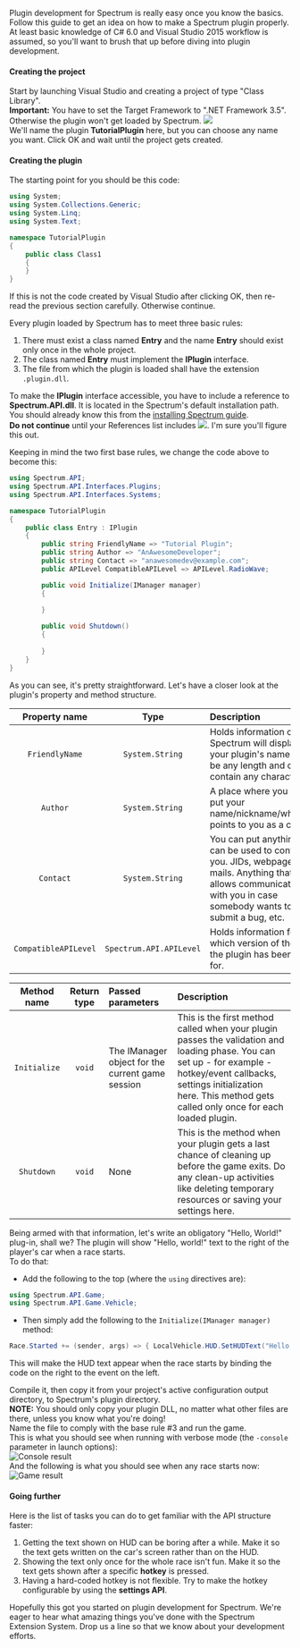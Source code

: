 Plugin development for Spectrum is really easy once you know the basics. Follow this guide to get an idea on how to make a Spectrum plugin properly. At least basic knowledge of C# 6.0 and Visual Studio 2015 workflow is assumed, so you'll want to brush that up before diving into plugin development.

#### Creating the project
Start by launching Visual Studio and creating a project of type "Class Library".  
**Important:** You have to set the Target Framework to ".NET Framework 3.5". Otherwise the plugin won't get loaded by Spectrum. 
![](http://img.imgland.net/NNkwHyB.png)  
We'll name the plugin **TutorialPlugin** here, but you can choose any name you want. Click OK and wait until the project gets created.

#### Creating the plugin
The starting point for you should be this code:
```C#
using System;
using System.Collections.Generic;
using System.Linq;
using System.Text;

namespace TutorialPlugin
{
    public class Class1
    {
    }
}
```  
If this is not the code created by Visual Studio after clicking OK, then re-read the previous section carefully. Otherwise continue.

Every plugin loaded by Spectrum has to meet three basic rules:
  1. There must exist a class named **Entry** and the name **Entry** should exist only once in the whole project.
  2. The class named **Entry** must implement the **IPlugin** interface.
  3. The file from which the plugin is loaded shall have the extension `.plugin.dll`.

To make the **IPlugin** interface accessible, you have to include a reference to **Spectrum.API.dll**. It is located in the Spectrum's default installation path. You should already know this from the [installing Spectrum guide](https://github.com/Ciastex/Spectrum/wiki/Installing-Spectrum).  
**Do not continue** until your References list includes ![](http://img02.imgland.net/NxPfIMy.png). I'm sure you'll figure this out.  

Keeping in mind the two first base rules, we change the code above to become this:
```C#
using Spectrum.API;
using Spectrum.API.Interfaces.Plugins;
using Spectrum.API.Interfaces.Systems;

namespace TutorialPlugin
{
    public class Entry : IPlugin
    {
        public string FriendlyName => "Tutorial Plugin";
        public string Author => "AnAwesomeDeveloper";
        public string Contact => "anawesomedev@example.com";
        public APILevel CompatibleAPILevel => APILevel.RadioWave;

        public void Initialize(IManager manager)
        {
            
        }

        public void Shutdown()
        {
            
        }
    }
}
```  
As you can see, it's pretty straightforward. Let's have a closer look at the plugin's property and method structure.

| Property name  | Type | Description  |
| :---: | :---: | :--- |
| ```FriendlyName```  | `System.String`  | Holds information on how Spectrum will display your plugin's name. It can be any length and can contain any characters.  |
| `Author` | `System.String` | A place where you can put your name/nickname/whatever points to you as a creator. |
| `Contact`  | `System.String`  | You can put anything that can be used to contact you. JIDs, webpages, e-mails. Anything that allows communication with you in case somebody wants to submit a bug, etc. |
| `CompatibleAPILevel` | `Spectrum.API.APILevel` | Holds information for which version of the API the plugin has been made for. |


| Method name | Return type | Passed parameters | Description |
| :---: | :---: | :--- | :--- | 
| `Initialize` | `void` | The IManager object for the current game session | This is the first method called when your plugin passes the validation and loading phase. You can set up - for example - hotkey/event callbacks, settings initialization here. This method gets called only once for each loaded plugin. |
| `Shutdown` | `void` | None | This is the method when your plugin gets a last chance of cleaning up before the game exits. Do any clean-up activities like deleting temporary resources or saving your settings here. |

Being armed with that information, let's write an obligatory "Hello, World!" plug-in, shall we? The plugin will show "Hello, world!" text to the right of the player's car when a race starts.  
To do that: 
  * Add the following to the top (where the `using` directives are):  
```C#
using Spectrum.API.Game;
using Spectrum.API.Game.Vehicle;
```
  * Then simply add the following to the `Initialize(IManager manager)` method:  
```C#
Race.Started += (sender, args) => { LocalVehicle.HUD.SetHUDText("Hello, world!"); };
```
This will make the HUD text appear when the race starts by binding the code on the right to the event on the left.

Compile it, then copy it from your project's active configuration output directory, to Spectrum's plugin directory.  
**NOTE:** You should only copy your plugin DLL, no matter what other files are there, unless you know what you're doing!  
Name the file to comply with the base rule #3 and run the game.  
This is what you should see when running with verbose mode (the `-console` parameter in launch options):  
![Console result](http://img.imgland.net/v4BVJ2V.png)  
And the following is what you should see when any race starts now:  
![Game result](http://img.imgland.net/vwbhbyI.png)

#### Going further
Here is the list of tasks you can do to get familiar with the API structure faster:
 1. Getting the text shown on HUD can be boring after a while. Make it so the text gets written on the car's screen rather than on the HUD.
 2. Showing the text only once for the whole race isn't fun. Make it so the text gets shown after a specific **hotkey** is pressed.
 3. Having a hard-coded hotkey is not flexible. Try to make the hotkey configurable by using the **settings API**.

Hopefully this got you started on plugin development for Spectrum. We're eager to hear what amazing things you've done with the Spectrum Extension System. Drop us a line so that we know about your development efforts.